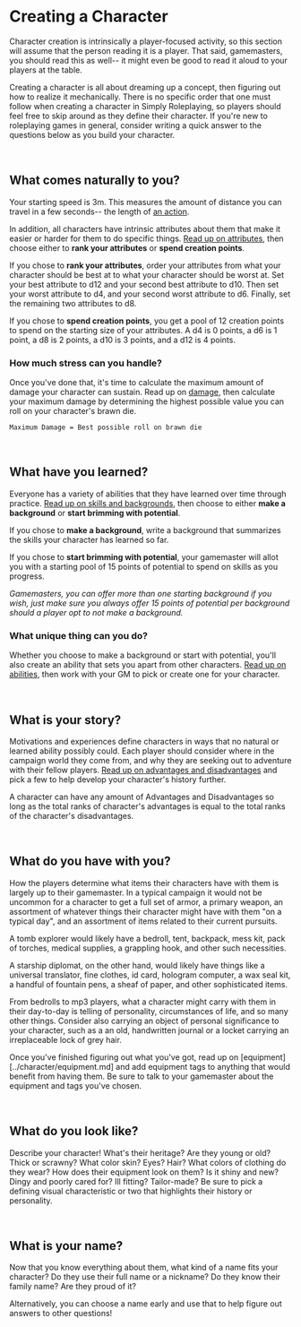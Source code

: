 # Creating a Character

Character creation is intrinsically a player-focused activity, so this section will assume that the person reading it is a player. That said, gamemasters, you should read this as well-- it might even be good to read it aloud to your players at the table.

Creating a character is all about dreaming up a concept, then figuring out how to realize it mechanically. There is no specific order that one must follow when creating a character in Simply Roleplaying, so players should feel free to skip around as they define their character. If you're new to roleplaying games in general, consider writing a quick answer to the questions below as you build your character.

<br/>

## What comes naturally to you?

Your starting speed is 3m. This measures the amount of distance you can travel in a few seconds-- the length of [an action](../gameplay/action.md#moving-your-speed).

In addition, all characters have intrinsic attributes about them that make it easier or harder for them to do specific things. [Read up on attributes](../character/attributes.md), then choose either to **rank your attributes** or **spend creation points**.

If you chose to **rank your attributes**, order your attributes from what your character should be best at to what your character should be worst at. Set your best attribute to d12 and your second best attribute to d10. Then set your worst attribute to d4, and your second worst attribute to d6. Finally, set the remaining two attributes to d8.

If you chose to **spend creation points**, you get a pool of 12 creation points to spend on the starting size of your attributes. A d4 is 0 points, a d6 is 1 point, a d8 is 2 points, a d10 is 3 points, and a d12 is 4 points.

### How much stress can you handle?

Once you've done that, it's time to calculate the maximum amount of damage your character can sustain. Read up on [damage](../character/damage_and_injuries.md), then calculate your maximum damage by determining the highest possible value you can roll on your character's brawn die.

`Maximum Damage = Best possible roll on brawn die`

<br/>

## What have you learned?

Everyone has a variety of abilities that they have learned over time through practice. [Read up on skills and backgrounds](../character/skills.md), then choose to either **make a background** or **start brimming with potential**.

If you chose to **make a background**, write a background that summarizes the skills your character has learned so far.

If you chose to **start brimming with potential**, your gamemaster will allot you with a starting pool of 15 points of potential to spend on skills as you progress.

_Gamemasters, you can offer more than one starting background if you wish, just make sure you always offer 15 points of potential per background should a player opt to not make a background._

### What unique thing can you do?

Whether you choose to make a background or start with potential, you'll also create an ability that sets you apart from other characters. [Read up on abilities,](../character/abilities.md) then work with your GM to pick or create one for your character.

<br/>

## What is your story?

Motivations and experiences define characters in ways that no natural or learned ability possibly could. Each player should consider where in the campaign world they come from, and why they are seeking out to adventure with their fellow players. [Read up on advantages and disadvantages](../character/advantages_and_disadvantages.md) and pick a few to help develop your character's history further.

A character can have any amount of Advantages and Disadvantages so long as the total ranks of character's advantages is equal to the total ranks of the character's disadvantages.

<br/>

## What do you have with you?

How the players determine what items their characters have with them is largely up to their gamemaster. In a typical campaign it would not be uncommon for a character to get a full set of armor, a primary weapon, an assortment of whatever things their character might have with them "on a typical day", and an assortment of items related to their current pursuits.

A tomb explorer would likely have a bedroll, tent, backpack, mess kit, pack of torches, medical supplies, a grappling hook, and other such necessities.

A starship diplomat, on the other hand, would likely have things like a universal translator, fine clothes, id card, hologram computer, a wax seal kit, a handful of fountain pens, a sheaf of paper, and other sophisticated items.

From bedrolls to mp3 players, what a character might carry with them in their day-to-day is telling of personality, circumstances of life, and so many other things. Consider also carrying an object of personal significance to your character, such as a an old, handwritten journal or a locket carrying an irreplaceable lock of grey hair.

Once you've finished figuring out what you've got, read up on [equipment][../character/equipment.md] and add equipment tags to anything that would benefit from having them. Be sure to talk to your gamemaster about the equipment and tags you've chosen.

<br/>

## What do you look like?

Describe your character! What's their heritage? Are they young or old?  Thick or scrawny? What color skin? Eyes? Hair? What colors of clothing do they wear? How does their equipment look on them? Is it shiny and new? Dingy and poorly cared for? Ill fitting? Tailor-made? Be sure to pick a defining visual characteristic or two that highlights their history or personality.

<br/>

## What is your name?

Now that you know everything about them, what kind of a name fits your character? Do they use their full name or a nickname? Do they know their family name? Are they proud of it?

Alternatively, you can choose a name early and use that to help figure out answers to other questions!

<br/>
